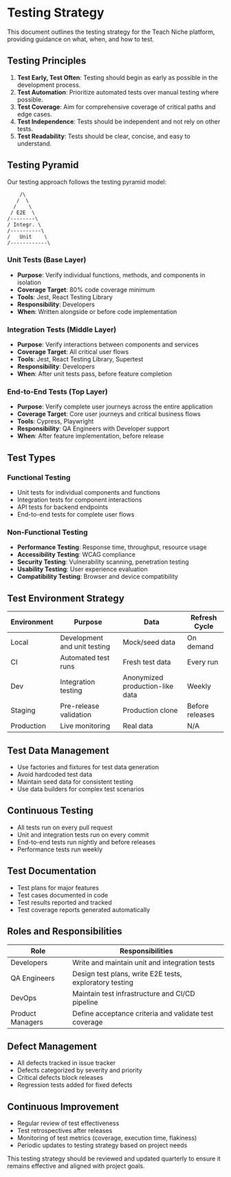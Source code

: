 # Testing Strategy

This document outlines the testing strategy for the Teach Niche platform, providing guidance on what, when, and how to test.

## Testing Principles

1. **Test Early, Test Often**: Testing should begin as early as possible in the development process.
2. **Test Automation**: Prioritize automated tests over manual testing where possible.
3. **Test Coverage**: Aim for comprehensive coverage of critical paths and edge cases.
4. **Test Independence**: Tests should be independent and not rely on other tests.
5. **Test Readability**: Tests should be clear, concise, and easy to understand.

## Testing Pyramid

Our testing approach follows the testing pyramid model:

```
    /\
   /  \
  /    \
 / E2E  \
/--------\
/ Integr. \
/----------\
/   Unit    \
/------------\
```

### Unit Tests (Base Layer)

- **Purpose**: Verify individual functions, methods, and components in isolation
- **Coverage Target**: 80% code coverage minimum
- **Tools**: Jest, React Testing Library
- **Responsibility**: Developers
- **When**: Written alongside or before code implementation

### Integration Tests (Middle Layer)

- **Purpose**: Verify interactions between components and services
- **Coverage Target**: All critical user flows
- **Tools**: Jest, React Testing Library, Supertest
- **Responsibility**: Developers
- **When**: After unit tests pass, before feature completion

### End-to-End Tests (Top Layer)

- **Purpose**: Verify complete user journeys across the entire application
- **Coverage Target**: Core user journeys and critical business flows
- **Tools**: Cypress, Playwright
- **Responsibility**: QA Engineers with Developer support
- **When**: After feature implementation, before release

## Test Types

### Functional Testing

- Unit tests for individual components and functions
- Integration tests for component interactions
- API tests for backend endpoints
- End-to-end tests for complete user flows

### Non-Functional Testing

- **Performance Testing**: Response time, throughput, resource usage
- **Accessibility Testing**: WCAG compliance
- **Security Testing**: Vulnerability scanning, penetration testing
- **Usability Testing**: User experience evaluation
- **Compatibility Testing**: Browser and device compatibility

## Test Environment Strategy

| Environment | Purpose | Data | Refresh Cycle |
|-------------|---------|------|--------------|
| Local | Development and unit testing | Mock/seed data | On demand |
| CI | Automated test runs | Fresh test data | Every run |
| Dev | Integration testing | Anonymized production-like data | Weekly |
| Staging | Pre-release validation | Production clone | Before releases |
| Production | Live monitoring | Real data | N/A |

## Test Data Management

- Use factories and fixtures for test data generation
- Avoid hardcoded test data
- Maintain seed data for consistent testing
- Use data builders for complex test scenarios

## Continuous Testing

- All tests run on every pull request
- Unit and integration tests run on every commit
- End-to-end tests run nightly and before releases
- Performance tests run weekly

## Test Documentation

- Test plans for major features
- Test cases documented in code
- Test results reported and tracked
- Test coverage reports generated automatically

## Roles and Responsibilities

| Role | Responsibilities |
|------|------------------|
| Developers | Write and maintain unit and integration tests |
| QA Engineers | Design test plans, write E2E tests, exploratory testing |
| DevOps | Maintain test infrastructure and CI/CD pipeline |
| Product Managers | Define acceptance criteria and validate test coverage |

## Defect Management

- All defects tracked in issue tracker
- Defects categorized by severity and priority
- Critical defects block releases
- Regression tests added for fixed defects

## Continuous Improvement

- Regular review of test effectiveness
- Test retrospectives after releases
- Monitoring of test metrics (coverage, execution time, flakiness)
- Periodic updates to testing strategy based on project needs

This testing strategy should be reviewed and updated quarterly to ensure it remains effective and aligned with project goals.
